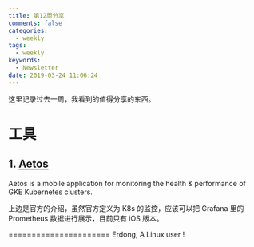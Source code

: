 ```yaml
---
title: 第12周分享
comments: false
categories:
  - weekly
tags:
  - weekly
keywords:
  - Newsletter
date: 2019-03-24 11:06:24
---
```



这里记录过去一周，我看到的值得分享的东西。
<!--more-->

# 工具

## 1. [Aetos](https://github.com/project-aetos/Aetos)

Aetos is a mobile application for monitoring the health & performance of GKE Kubernetes clusters.

上边是官方的介绍，虽然官方定义为 K8s 的监控，应该可以把 Grafana 里的 Prometheus 数据进行展示，目前只有 iOS 版本。




======================
Erdong, A Linux user !
